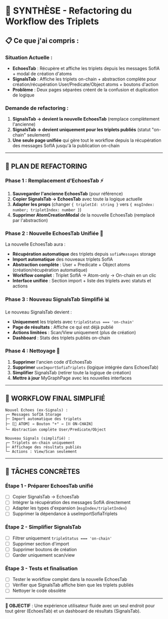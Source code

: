 # 🎯 SYNTHÈSE - Refactoring du Workflow des Triplets

## 📋 Ce que j'ai compris :

### Situation Actuelle :
- **EchoesTab** : Récupère et affiche les triplets depuis les messages SofIA + modal de création d'atoms
- **SignalsTab** : Affiche les triplets on-chain + abstraction complète pour création/récupération User/Predicate/Object atoms + boutons d'action
- **Problème** : Deux pages séparées créent de la confusion et duplication de logique

### Demande de refactoring :
1. **SignalsTab → devient la nouvelle EchoesTab** (remplace complètement l'ancienne)
2. **SignalsTab → devient uniquement pour les triplets publiés** (statut "on-chain" seulement)
3. **Une seule page unifiée** qui gère tout le workflow depuis la récupération des messages SofIA jusqu'à la publication on-chain

---

## 🚀 PLAN DE REFACTORING

### Phase 1 : Remplacement d'EchoesTab ⚡
1. **Sauvegarder l'ancienne EchoesTab** (pour référence)
2. **Copier SignalsTab → EchoesTab** avec toute la logique actuelle
3. **Adapter les props** (changer `{ tripletId: string }` vers `{ msgIndex: number; tripletIndex: number }`)
4. **Supprimer AtomCreationModal** de la nouvelle EchoesTab (remplacé par l'abstraction)

### Phase 2 : Nouvelle EchoesTab Unifiée 🔄
La nouvelle EchoesTab aura :
- **Récupération automatique** des triplets depuis `sofiaMessages` storage
- **Import automatique** des nouveaux triplets SofIA
- **Abstraction complète** : User + Predicate + Object atoms (création/récupération automatique)
- **Workflow complet** : Triplet SofIA → Atom-only → On-chain en un clic
- **Interface unifiée** : Section import + liste des triplets avec statuts et actions

### Phase 3 : Nouveau SignalsTab Simplifié 📊
Le nouveau SignalsTab devient :
- **Uniquement** les triplets avec `tripleStatus === 'on-chain'`
- **Page de résultats** : Affiche ce qui est déjà publié
- **Actions limitées** : Scan/View uniquement (plus de création)
- **Dashboard** : Stats des triplets publiés on-chain

### Phase 4 : Nettoyage 🧹
1. **Supprimer** l'ancien code d'EchoesTab
2. **Supprimer** `useImportSofiaTriplets` (logique intégrée dans EchoesTab)
3. **Simplifier** SignalsTab (retirer toute la logique de création)
4. **Mettre à jour** MyGraphPage avec les nouvelles interfaces

---

## 🎯 WORKFLOW FINAL SIMPLIFIÉ

```
Nouvel Echoes (ex-Signals) :
┌─ Messages SofIA Storage
├─ Import automatique des triplets
├─ [🔗 ATOM] → Bouton "+" → [⛓️ ON-CHAIN]
└─ Abstraction complète User/Predicate/Object

Nouveau Signals (simplifié) :
┌─ Triplets on-chain uniquement  
├─ Affichage des résultats publiés
└─ Actions : View/Scan seulement
```

---

## 📝 TÂCHES CONCRÈTES

### Étape 1 - Préparer EchoesTab unifié
- [ ] Copier SignalsTab → EchoesTab
- [ ] Intégrer la récupération des messages SofIA directement
- [ ] Adapter les types d'expansion (`msgIndex/tripletIndex`)
- [ ] Supprimer la dépendance à useImportSofiaTriplets

### Étape 2 - Simplifier SignalsTab  
- [ ] Filtrer uniquement `tripleStatus === 'on-chain'`
- [ ] Supprimer section d'import
- [ ] Supprimer boutons de création
- [ ] Garder uniquement scan/view

### Étape 3 - Tests et finalisation
- [ ] Tester le workflow complet dans la nouvelle EchoesTab
- [ ] Vérifier que SignalsTab affiche bien que les triplets publiés
- [ ] Nettoyer le code obsolète

---

**🎯 OBJECTIF** : Une expérience utilisateur fluide avec un seul endroit pour tout gérer (EchoesTab) et un dashboard de résultats (SignalsTab).